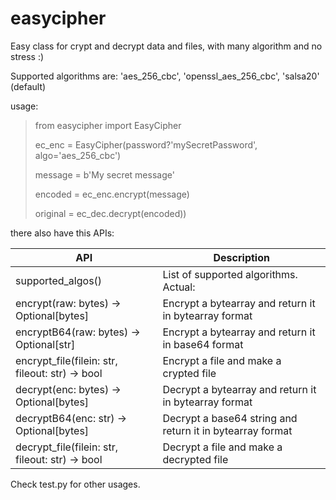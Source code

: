 # easycipher
Easy class for crypt and decrypt data and files, with many algorithm and no stress :)

Supported algorithms are: 'aes_256_cbc', 'openssl_aes_256_cbc', 'salsa20' (default)

usage:
> from easycipher import EasyCipher
> 
> ec_enc = EasyCipher(password?'mySecretPassword', algo='aes_256_cbc')
>
> message = b'My secret message'
> 
> encoded = ec_enc.encrypt(message)
> 
> original = ec_dec.decrypt(encoded)) 

there also have this APIs:

API | Description
--- | ---
supported_algos() | List of supported algorithms. Actual: 
encrypt(raw: bytes) -> Optional[bytes] | Encrypt a bytearray and return it in bytearray format
encryptB64(raw: bytes) -> Optional[str] | Encrypt a bytearray and return it in base64 format
encrypt_file(filein: str, fileout: str) -> bool | Encrypt a file and make a crypted file
decrypt(enc: bytes) -> Optional[bytes] | Decrypt a bytearray and return it in bytearray format
decryptB64(enc: str) -> Optional[bytes] | Decrypt a base64 string and return it in bytearray format
decrypt_file(filein: str, fileout: str) -> bool | Decrypt a file and make a decrypted file

Check test.py for other usages.
